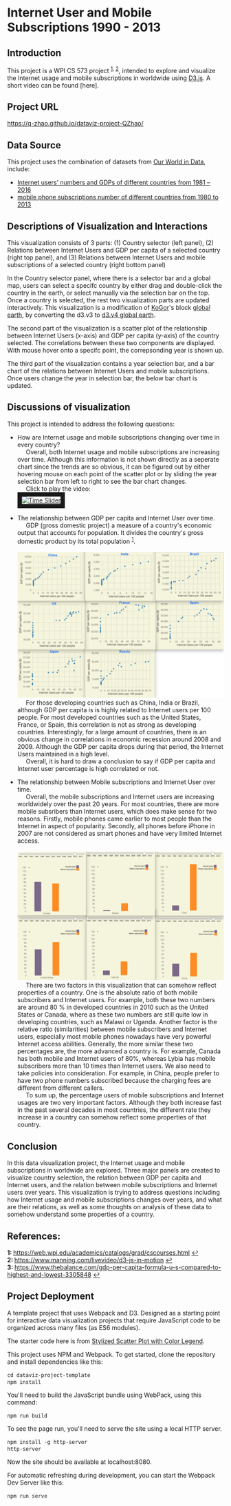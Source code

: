 # Internet User and Mobile Subscriptions 1990 - 2013

## Introduction

This project is a WPI CS 573 project <sup>[1](#ref1), [2](#ref2)</sup>, intended to explore and visualize the Internet usage and mobile subscriptions in worldwide using [D3.js](https://d3js.org). A short video can be found [here].

## Project URL
https://q-zhao.github.io/dataviz-project-QZhao/

## Data Source

This project uses the combination of datasets from [Our World in Data](https://ourworldindata.org), include:
* [Internet users’ numbers and GDPs of different countries from 1981 – 2016](https://ourworldindata.org/grapher/correlation-between-internet-users-as-a-share-of-the-population-and-gdp-per-capita?overlay=data)
* [mobile phone subscriptions number of different countries from 1980 to 2013](https://ourworldindata.org/grapher/mobile-cellular-subscriptions-by-country?overlay=data)


## Descriptions of Visualization and Interactions

This visualization consists of 3 parts: (1) Country selector (left panel), (2) Relations between Internet Users and GDP per capita of a selected country (right top panel), and (3) Relations between Internet Users and mobile subscriptions of a selected country (right bottom panel)

In the Country selector panel, where there is a selector bar and a global map, users can select a specifc country by either drag and double-click the country in the earth, or select manually via the selection bar on the top. Once a country is selected, the rest two visualization parts are updated interactively. This visualization is a modification of [KoGor](https://bl.ocks.org/KoGor)'s block [global earth](http://bl.ocks.org/KoGor/5994804), by converting the d3.v3 to [d3.v4 global earth](http://bl.ocks.org/Q-Zhao/47c42d002a6d521457c1937caace12ea).

The second part of the visualization is a scatter plot of the relationship between Internet Users (x-axis) and GDP per capita (y-axis) of the country selected. The correlations between these two components are displayed. With mouse hover onto a specifc point, the correpsonding year is shown up.

The third part of the visualization contains a year selection bar, and a bar chart of the relations between Internet Users and mobile subscriptions. Once users change the year in selection bar, the below bar chart is updated.


## Discussions of visualization

This project is intended to address the following questions:

* How are Internet usage and mobile subscriptions changing over time in every country?  
&nbsp;&nbsp;&nbsp;&nbsp; Overall, both Internet usage and mobile subscriptions are increasing over time. Although this information is not shown directly as a seperate chart since the trends are so obvious, it can be figured out by either hovering mouse on each point of the scatter plot or by sliding the year selection bar from left to right to see the bar chart changes.  
&nbsp;&nbsp;&nbsp;&nbsp; Click to play the video:
  <br/><a href="http://www.youtube.com/watch?feature=player_embedded&v=PbuPuj6XPhc" target="_blank"><img src="http://img.youtube.com/vi/PbuPuj6XPhc/0.jpg" alt="Time Slider" width="240" height="180" border="10" /></a>

* The relationship between GDP per capita and Internet User over time.  
&nbsp;&nbsp;&nbsp;&nbsp; GDP (gross domestic project) a measure of a country's economic output that accounts for population. It divides the country's gross domestic product by its total population <sup>[1](#ref3)</sup>.   
<br/>![Alt text](GDP_InternetUser.png?raw=true "Title")
&nbsp;&nbsp;&nbsp;&nbsp; For those developing countries such as China, India or Brazil, although GDP per capita is  is highly related to Internet users per 100 people. For most developed countries such as the United States, France, or Spain, this correlation is not as strong as developing countries. Interestingly, for a large amount of countries, there is an obvious change in correlations in economic recession around 2008 and 2009. Although the GDP per capita drops during that period, the Internet Users maintained in a high level.   
&nbsp;&nbsp;&nbsp;&nbsp; Overall, it is hard to draw a conclusion to say if GDP per capita and Internet user percentage is high correlated or not.  

* The relationship between Mobile subscriptions and Internet User over time.   
&nbsp;&nbsp;&nbsp;&nbsp; Overall, the mobile subscriptions and Internet users are increasing worldwidely over the past 20 years. For most countries, there are more mobile subsribers than Internet users, which does make sense for two reasons. Firstly, mobile phones came earlier to most people than the Internet in aspect of popularity. Secondly, all phones before iPhone in 2007 are not considered as smart phones and have very limited Internet access.   
<br/>![Alt text](mobil_Internet_compare.png?raw=true "Title")
&nbsp;&nbsp;&nbsp;&nbsp; There are two factors in this visualization that can somehow reflect properties of a country. One is the absolute ratio of both mobile subscribers and Internet users. For example, both these two numbers are around 80 % in developed countries in 2010 such as the United States or Canada, where as these two numbers are still quite low in developing countries, such as Malawi or Uganda. Another factor is the relative ratio (similarities) between mobile subscribers and Internet users, especially most mobile phones nowadays have very powerful Internet access abilities. Generally, the more similar these two percentages are, the more advanced a country is. For example, Canada has both mobile and Internet users of 80%, whereas Lybia has mobile subscribers more than 10 times than Internet users. We also need to take policies into consideration. For example, in China, people prefer to have two phone numbers subscribed because the charging fees are different from different callers.  
&nbsp;&nbsp;&nbsp;&nbsp; To sum up, the percentage users of mobile subscriptions and Internet usages are two very important factors. Although they both increase fast in the past several decades in most countries, the different rate they increase in a country can somehow reflect some properties of that country.

## Conclusion

In this data visualization project, the Internet usage and mobile subscriptions in worldwide are explored. Three major panels are created to visualize country selection, the relation between GDP per capita and Internet users, and the relation between mobile subscriptions and Internet users over years. This visualization is trying to address questions including how Internet usage and mobile subscriptions changes over years, and what are their relations, as well as some thoughts on analysis of these data to somehow understand some properties of a country. 

## References:

<b id="ref1">1: </b>https://web.wpi.edu/academics/catalogs/grad/cscourses.html [↩](#a1)  
<b id="ref2">2: </b>https://www.manning.com/livevideo/d3-js-in-motion [↩](#a1)  
<b id="ref3">3: </b>https://www.thebalance.com/gdp-per-capita-formula-u-s-compared-to-highest-and-lowest-3305848 [↩](#a1)  

## Project Deployment

A template project that uses Webpack and D3. Designed as a starting point for interactive data visualization projects that require JavaScript code to be organized across many files (as ES6 modules).

The starter code here is from [Stylized Scatter Plot with Color Legend](https://bl.ocks.org/curran/ecb09f2605c7fbbadf0eeb75da5f0a6b).

This project uses NPM and Webpack. To get started, clone the repository and install dependencies like this:

```
cd dataviz-project-template
npm install
```

You'll need to build the JavaScript bundle using WebPack, using this command:

```
npm run build
```

To see the page run, you'll need to serve the site using a local HTTP server.

```
npm install -g http-server
http-server
```

Now the site should be available at localhost:8080.

For automatic refreshing during development, you can start the Webpack Dev Server like this:

```
npm run serve
```
